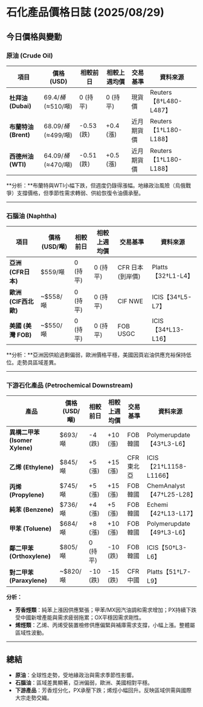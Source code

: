 # 石化產品價格日誌 (2025/08/29)

## 今日價格與變動

### 原油 (Crude Oil)

| 項目           | 價格 (USD)                          | 相較前日    | 相較上週均價    | 交易基準     | 資料來源             |
| -------------- | ----------------------------------- | ----------- | -------------- | ------------ | -------------------- |
| **杜拜油 (Dubai)**   | $69.4/桶 (≈$510/噸)               | 0 (持平)    | 0 (持平)       | 現貨價           | Reuters【8†L480-L487】 |
| **布蘭特油 (Brent)** | $68.09/桶 (≈$499/噸)             | -0.53 (跌) | +0.4 (漲)     | 近月期貨價       | Reuters【1†L180-L188】 |
| **西德州油 (WTI)**   | $64.09/桶 (≈$470/噸)             | -0.51 (跌) | +0.5 (漲)     | 近月期貨價       | Reuters【1†L180-L188】 |

**分析：**布蘭特與WTI小幅下跌，但週度仍錄得漲幅。地緣政治風險（烏俄戰爭）支撐價格，但季節性需求轉弱、供給恢復令油價承壓。

---

### 石腦油 (Naphtha)

| 項目                       | 價格 (USD/噸) | 相較前日 | 相較上週均價 | 交易基準         | 資料來源   |
| -------------------------- | ------------- | -------- | ------------ | ---------------- | ---------- |
| **亞洲 (CFR日本)**           | $559/噸       | 0 (持平) | 0 (持平)     | CFR 日本 (到岸價) | Platts【32†L1-L4】 |
| **歐洲 (CIF西北歐)**         | ~$558/噸      | 0 (持平) | 0 (持平)     | CIF NWE          | ICIS【34†L5-L7】 |
| **美國 (美灣 FOB)**          | ~$550/噸      | 0 (持平) | 0 (持平)     | FOB USGC         | ICIS【34†L13-L16】 |

**分析：**亞洲因供給過剩偏弱，歐洲價格平穩，美國因頁岩油供應充裕保持低位。走勢具區域差異。

---

### 下游石化產品 (Petrochemical Downstream)

| 產品             | 價格 (USD/噸) | 相較前日  | 相較上週均價 | 交易基準      | 資料來源   |
| ---------------- | ------------- | --------- | ------------ | ------------- | ---------- |
| **異構二甲苯 (Isomer Xylene)** | $693/噸     | -4 (跌)     | +10 (漲)     | FOB 韓國   | Polymerupdate【43†L3-L6】 |
| **乙烯 (Ethylene)**       | $845/噸    | +5 (漲)     | +15 (漲)     | CFR 東北亞   | ICIS【21†L1158-L1166】 |
| **丙烯 (Propylene)**      | $745/噸    | +5 (漲)     | +15 (漲)     | FOB 韓國   | ChemAnalyst【47†L25-L28】 |
| **純苯 (Benzene)**        | $736/噸    | +4 (漲)     | +5 (漲)      | FOB 韓國   | Echemi【42†L13-L17】 |
| **甲苯 (Toluene)**        | $684/噸    | +8 (漲)     | +10 (漲)     | FOB 韓國   | Polymerupdate【49†L3-L6】 |
| **鄰二甲苯 (Orthoxylene)** | $805/噸    | 0 (持平)    | -10 (跌)     | FOB 韓國   | ICIS【50†L3-L6】 |
| **對二甲苯 (Paraxylene)** | ~$820/噸   | -10 (跌)    | -15 (跌)     | CFR 中國    | Platts【51†L7-L9】 |

**分析：**
- **芳香烴類**：純苯上漲因供應緊張；甲苯/MX因汽油調和需求增加；PX持續下跌受中國新增產能與需求疲弱拖累；OX平穩因需求剛性。
- **烯烴類**：乙烯、丙烯受裝置檢修供應偏緊與補庫需求支撐，小幅上漲。整體屬區域性波動。

---

## 總結
- **原油**：全球性走勢，受地緣政治與需求季節性影響。
- **石腦油**：區域差異顯著，亞洲偏弱，歐洲、美國相對平穩。
- **下游產品**：芳香烴分化，PX承壓下跌；烯烴小幅回升。反映區域供需與國際大宗走勢交織。
